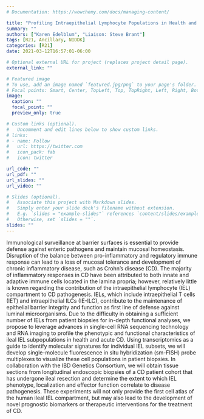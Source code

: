 ```yaml
---
# Documentation: https://wowchemy.com/docs/managing-content/

title: "Profiling Intraepithelial Lymphocyte Populations in Health and Crohn’s Disease"
summary: ""
authors: ["Karen Edelblum", "Liaison: Steve Brant"]
tags: [R21, Ancillary, NIDDK]
categories: [R21]
date: 2021-03-12T16:57:01-06:00

# Optional external URL for project (replaces project detail page).
external_link: ""

# Featured image
# To use, add an image named `featured.jpg/png` to your page's folder.
# Focal points: Smart, Center, TopLeft, Top, TopRight, Left, Right, BottomLeft, Bottom, BottomRight.
image:
  caption: ""
  focal_point: ""
  preview_only: true

# Custom links (optional).
#   Uncomment and edit lines below to show custom links.
# links:
# - name: Follow
#   url: https://twitter.com
#   icon_pack: fab
#   icon: twitter

url_code: ""
url_pdf: ""
url_slides: ""
url_video: ""

# Slides (optional).
#   Associate this project with Markdown slides.
#   Simply enter your slide deck's filename without extension.
#   E.g. `slides = "example-slides"` references `content/slides/example-slides.md`.
#   Otherwise, set `slides = ""`.
slides: ""
---
```


Immunological surveillance at barrier surfaces is essential to provide defense against enteric pathogens and maintain mucosal homeostasis. Disruption of the balance between pro-inflammatory and regulatory immune response can lead to a loss of mucosal tolerance and development of chronic inflammatory disease, such as Crohn’s disease (CD). The majority of inflammatory responses in CD have been attributed to both innate and adaptive immune cells located in the lamina propria; however, relatively little is known regarding the contribution of the intraepithelial lymphocyte (IEL) compartment to CD pathogenesis. IELs, which include intraepithelial T cells (IET) and intraepithelial ILCs (IE-ILC), contribute to the maintenance of epithelial barrier integrity and function as first line of defense against luminal microorganisms. Due to the difficulty in obtaining a sufficient number of IELs from patient biopsies for in-depth functional analyses, we propose to leverage advances in single-cell RNA sequencing technology and RNA imaging to profile the phenotypic and functional characteristics of ileal IEL subpopulations in health and acute CD. Using transcriptomics as a guide to identify molecular signatures for individual IEL subsets, we will develop single-molecule fluorescence in situ hybridization (sm-FISH) probe multiplexes to visualize these cell populations in patient biopsies. In collaboration with the IBD Genetics Consortium, we will obtain tissue sections from longitudinal endoscopic biopsies of a CD patient cohort that has undergone ileal resection and determine the extent to which IEL phenotype, localization and effector function correlate to disease pathogenesis. These experiments will not only provide the first cell atlas of the human ileal IEL compartment, but may also lead to the development of novel prognostic biomarkers or therapeutic interventions for the treatment of CD.
